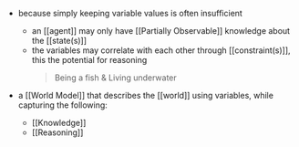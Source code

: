 - because simply keeping variable values is often insufficient
	- an [[agent]] may only have [[Partially Observable]] knowledge about the [[state(s)]]
	- the variables may correlate with each other through [[constraint(s)]], this the potential for reasoning
		>Being a fish & Living underwater

- a [[World Model]] that describes the [[world]] using variables, while capturing the following:
	- [[Knowledge]]
	- [[Reasoning]]